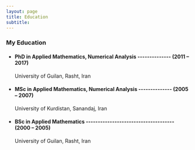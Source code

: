 ```yaml
---
layout: page
title: Education
subtitle: 
---
```



### My Education

- #### PhD in Applied Mathematics, Numerical Analysis -------------- (2011 – 2017)
    University of Guilan, Rasht, Iran

- #### MSc in Applied Mathematics, Numerical Analysis -------------- (2005 – 2007)
    University of Kurdistan, Sanandaj, Iran

- #### BSc in Applied Mathematics ------------------------------------- (2000 – 2005)
    University of Guilan, Rasht, Iran

